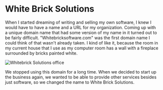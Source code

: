 # White Brick Solutions

When I started dreaming of writing and selling my own software, I knew I would have to have a name and a URL for my organization.  Coming up with a unique domain name that had some version of my name in it turned out to be fairly difficult.  "Whitebricksoftware.com" was the first domain name I could think of that wasn't already taken.  I kind of like it, because the room in my current house that I use as my computer room has a wall with a fireplace surrounded by bricks painted white.

![Whitebrick Solutions office](office.jpg)

We stopped using this domain for a long time.  When we decided to start up the business again, we wanted to be able to provide other services besides just software, so we changed the name to White Brick Solutions.
